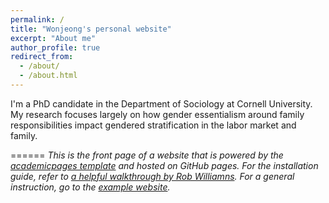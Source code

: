 ```yaml
---
permalink: /
title: "Wonjeong's personal website"
excerpt: "About me"
author_profile: true
redirect_from: 
  - /about/
  - /about.html
---
```


I'm a PhD candidate in the Department of Sociology at Cornell University. My research focuses largely on how gender essentialism around family responsibilities impact gendered stratification in the labor market and family. 


======
*This is the front page of a website that is powered by the [academicpages template](https://github.com/academicpages/academicpages.github.io) and hosted on GitHub pages. For the installation guide, refer to [a helpful walkthrough by Rob Williamns](https://jayrobwilliams.com/posts/2020/06/academic-website/). For a general instruction, go to the [example website](https://academicpages.github.io).*


